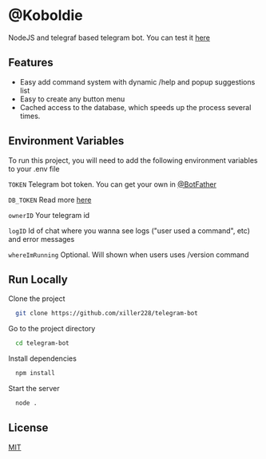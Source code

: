 # @Koboldie

NodeJS and telegraf based telegram bot. You can test it [here](https://t.me/Koboldie_bot)

## Features

- Easy add command system with dynamic /help and popup suggestions list
- Easy to create any button menu
- Cached access to the database, which speeds up the process several times.

## Environment Variables

To run this project, you will need to add the following environment variables to your .env file

`TOKEN` Telegram bot token. You can get your own in [@BotFather](https://t.me/BotFather)

`DB_TOKEN` Read more [here](https://www.npmjs.org/package/leafy-db)

`ownerID` Your telegram id

`logID` Id of chat where you wanna see logs ("user used a command", etc) and error messages

`whereImRunning` Optional. Will shown when users uses /version command

## Run Locally

Clone the project

```bash
  git clone https://github.com/xiller228/telegram-bot
```

Go to the project directory

```bash
  cd telegram-bot
```

Install dependencies

```bash
  npm install
```

Start the server

```bash
  node .
```

## License

[MIT](https://choosealicense.com/licenses/mit/)
